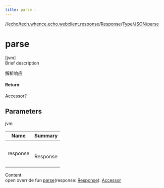 ```yaml
---
title: parse -
---
```

//[echo](../../../../index.md)/[tech.whence.echo.webclient.response](../../../index.md)/[Response](../../index.md)/[Type](../index.md)/[JSON](index.md)/[parse](parse.md)



# parse  
[jvm]  
Brief description  


解析响应



#### Return  


Accessor?



## Parameters  
  
jvm  
  
|  Name|  Summary| 
|---|---|
| response| <br><br>Response<br><br>
  
  
Content  
open override fun [parse](parse.md)(response: [Response](../../index.md)): [Accessor](../../../../tech.whence.echo.container.accessor/-accessor/index.md)  



